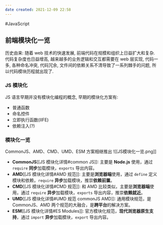 ```yaml
---
date created: 2021-12-09 22:58
---
```


#JavaScript

## 前端模块化一览

历史由来: 随着 web 技术的快速发展, 前端代码在规模和组织上日益扩大和复杂.  代码复杂度也日益增高, 越来越多的业务逻辑和交互都需要在 web 层实现, 代码一多, 各种命名冲突, 代码冗余, 文件间的依赖关系不清导致了一系列棘手的问题, 所以代码模块历程就出现了.

### JS 模块化

JS 语言早期并没有模块化编程的概念, 早期的模块化方案有:

- 普通函数
- 命名控件
- 立即执行函数(IIFE)
- 依赖注入(?)

### 模块化一览

CommonJS、AMD、CMD、UMD、ESM 方案相继推出
![[JS模块化一览.png]]

- **CommonJS**[[JS 模块化详情#common JS]]: 主要是 **Node.js** 使用，通过 `require` **同步**加载模块，`exports` 导出内容。
- **AMD**[[JS 模块化详情#AMD 规范]]: 主要是**浏览器端**使用，通过 `define` 定义模块和依赖，`require` **异步**加载模块，推崇**依赖前置**。
- **CMD**[[JS 模块化详情#CMD 规范]]: 和 AMD 比较类似，主要是**浏览器端**使用，通过 `require` **异步**加载模块，`exports` 导出内容，推崇**依赖就近**。
- **UMD**[[JS 模块化详情#UMD 规范 commonJS AMD]]: 通用模块规范，是 CommonJS、AMD 两个规范的大融合，是**跨平台**的解决方案。
- **ESM**[[JS 模块化详情#ES Modules]]: 官方模块化规范，**现代浏览器原生支持**，通过 `import` **异步**加载模块，`export` 导出内容。
